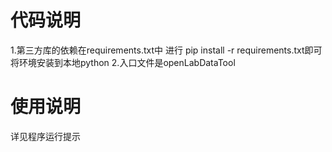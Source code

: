 # 代码说明
1.第三方库的依赖在requirements.txt中 进行 pip install -r requirements.txt即可将环境安装到本地python
2.入口文件是openLabDataTool
# 使用说明
详见程序运行提示